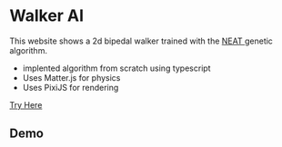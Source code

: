 # Walker AI

This website shows a 2d bipedal walker trained with the [NEAT ](https://nn.cs.utexas.edu/downloads/papers/stanley.ec02.pdf) genetic algorithm.

* implented algorithm from scratch using typescript
* Uses Matter.js for physics
* Uses PixiJS for rendering

[Try Here](https://walker-ai.vercel.app/)

## Demo